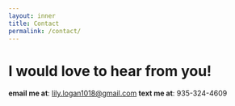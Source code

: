 ```yaml
---
layout: inner
title: Contact
permalink: /contact/
---
```

# I would love to hear from you!
**email me at**: [lily.logan1018@gmail.com](lily.logan1018@gmail.com)
**text me at**: 935-324-4609